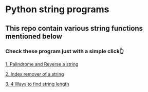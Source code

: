 # Python string programs
## This repo contain various string functions mentioned below 
### Check these program just with a simple click👆
[1. Palindrome and Reverse a string](https://github.com/MoranLeven/Python-String-Programs/blob/main/string1.py)


[2. Index remover of a string](https://github.com/MoranLeven/Python-String-Programs/blob/992ae925ba70327a9da7ca1c1c25a951d2f2cabf/string2.py)

[3. 4 Ways to find string length](https://github.com/MoranLeven/Python-String-Programs/blob/992ae925ba70327a9da7ca1c1c25a951d2f2cabf/string3.py)




